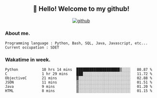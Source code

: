<h2 align="center">👋 Hello! Welcome to my github! </h2>
<p align="center">
  <a href="https://github.com/usergwen"><img src="https://img.shields.io/badge/GitHub-24292e" alt="github"></a>
</p>

### About me.

```Plain Text
Programming language : Python, Bash, SQL, Java, Javascript, etc...
Current occupation : SDET
```
### Wakatime in week.

<!--START_SECTION:waka-->

```text
Python           10 hrs 14 mins  ████████████████████▒░░░░   80.87 %
C                1 hr 29 mins    ███░░░░░░░░░░░░░░░░░░░░░░   11.72 %
ObjectiveC       21 mins         ▓░░░░░░░░░░░░░░░░░░░░░░░░   02.88 %
JSON             11 mins         ▒░░░░░░░░░░░░░░░░░░░░░░░░   01.51 %
Java             9 mins          ▒░░░░░░░░░░░░░░░░░░░░░░░░   01.20 %
HTML             8 mins          ▒░░░░░░░░░░░░░░░░░░░░░░░░   01.15 %
```

<!--END_SECTION:waka-->
